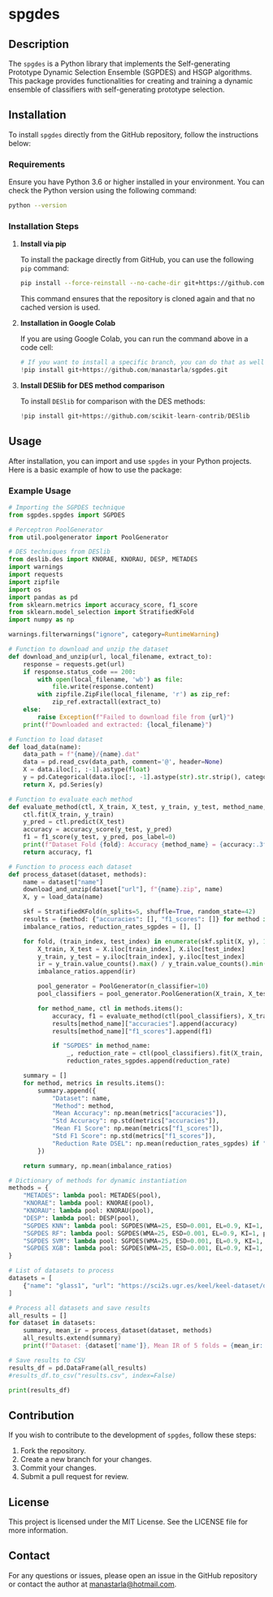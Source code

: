 
# spgdes

## Description
The `spgdes` is a Python library that implements the Self-generating Prototype Dynamic Selection Ensemble (SGPDES) and HSGP algorithms. This package provides functionalities for creating and training a dynamic ensemble of classifiers with self-generating prototype selection.

## Installation

To install `spgdes` directly from the GitHub repository, follow the instructions below:

### Requirements
Ensure you have Python 3.6 or higher installed in your environment. You can check the Python version using the following command:

```bash
python --version
```

### Installation Steps 

1. **Install via pip**

   To install the package directly from GitHub, you can use the following `pip` command:

   ```bash
   pip install --force-reinstall --no-cache-dir git+https://github.com/manastarla/sgpdes.git
   ```

   This command ensures that the repository is cloned again and that no cached version is used.

2. **Installation in Google Colab**

   If you are using Google Colab, you can run the command above in a code cell:

   ```python
   # If you want to install a specific branch, you can do that as well
   !pip install git+https://github.com/manastarla/sgpdes.git
   ```

3. **Install DESlib for DES method comparison**

   To install `DESlib` for comparison with the DES methods:

   ```python
   !pip install git+https://github.com/scikit-learn-contrib/DESlib
   ```

## Usage

After installation, you can import and use `spgdes` in your Python projects. Here is a basic example of how to use the package:

### Example Usage

```python
# Importing the SGPDES technique
from sgpdes.spgdes import SGPDES

# Perceptron PoolGenerator
from util.poolgenerator import PoolGenerator

# DES techniques from DESlib
from deslib.des import KNORAE, KNORAU, DESP, METADES
import warnings
import requests
import zipfile
import os
import pandas as pd
from sklearn.metrics import accuracy_score, f1_score
from sklearn.model_selection import StratifiedKFold
import numpy as np

warnings.filterwarnings("ignore", category=RuntimeWarning)

# Function to download and unzip the dataset
def download_and_unzip(url, local_filename, extract_to):
    response = requests.get(url)
    if response.status_code == 200:
        with open(local_filename, 'wb') as file:
            file.write(response.content)
        with zipfile.ZipFile(local_filename, 'r') as zip_ref:
            zip_ref.extractall(extract_to)
    else:
        raise Exception(f"Failed to download file from {url}")
    print(f"Downloaded and extracted: {local_filename}")

# Function to load dataset
def load_data(name):
    data_path = f"{name}/{name}.dat"
    data = pd.read_csv(data_path, comment='@', header=None)
    X = data.iloc[:, :-1].astype(float)
    y = pd.Categorical(data.iloc[:, -1].astype(str).str.strip(), categories=["positive", "negative"], ordered=True).codes
    return X, pd.Series(y)

# Function to evaluate each method
def evaluate_method(ctl, X_train, X_test, y_train, y_test, method_name, fold, ir):
    ctl.fit(X_train, y_train)
    y_pred = ctl.predict(X_test)
    accuracy = accuracy_score(y_test, y_pred)
    f1 = f1_score(y_test, y_pred, pos_label=0)
    print(f"Dataset Fold {fold}: Accuracy {method_name} = {accuracy:.3f}, F1 Score {method_name} = {f1:.3f}, IR = {ir:.3f}")
    return accuracy, f1

# Function to process each dataset
def process_dataset(dataset, methods):
    name = dataset["name"]
    download_and_unzip(dataset["url"], f"{name}.zip", name)
    X, y = load_data(name)

    skf = StratifiedKFold(n_splits=5, shuffle=True, random_state=42)
    results = {method: {"accuracies": [], "f1_scores": []} for method in methods}
    imbalance_ratios, reduction_rates_sgpdes = [], []

    for fold, (train_index, test_index) in enumerate(skf.split(X, y), 1):
        X_train, X_test = X.iloc[train_index], X.iloc[test_index]
        y_train, y_test = y.iloc[train_index], y.iloc[test_index]
        ir = y_train.value_counts().max() / y_train.value_counts().min()
        imbalance_ratios.append(ir)

        pool_generator = PoolGenerator(n_classifier=10)
        pool_classifiers = pool_generator.PoolGeneration(X_train, X_test, y_train, y_test)

        for method_name, ctl in methods.items():
            accuracy, f1 = evaluate_method(ctl(pool_classifiers), X_train, X_test, y_train, y_test, method_name, fold, ir)
            results[method_name]["accuracies"].append(accuracy)
            results[method_name]["f1_scores"].append(f1)

            if "SGPDES" in method_name:
                _, reduction_rate = ctl(pool_classifiers).fit(X_train, y_train)
                reduction_rates_sgpdes.append(reduction_rate)

    summary = []
    for method, metrics in results.items():
        summary.append({
            "Dataset": name,
            "Method": method,
            "Mean Accuracy": np.mean(metrics["accuracies"]),
            "Std Accuracy": np.std(metrics["accuracies"]),
            "Mean F1 Score": np.mean(metrics["f1_scores"]),
            "Std F1 Score": np.std(metrics["f1_scores"]),
            "Reduction Rate DSEL": np.mean(reduction_rates_sgpdes) if "SGPDES" in method else None
        })

    return summary, np.mean(imbalance_ratios)

# Dictionary of methods for dynamic instantiation
methods = {
    "METADES": lambda pool: METADES(pool),
    "KNORAE": lambda pool: KNORAE(pool),
    "KNORAU": lambda pool: KNORAU(pool),
    "DESP": lambda pool: DESP(pool),
    "SGPDES KNN": lambda pool: SGPDES(WMA=25, ESD=0.001, EL=0.9, KI=1, pool_classifiers=pool, DESNumbNN=7, Selector_Mode="MODELBASEDKNN", CONSENSUSTH=101, resultprint=False),
    "SGPDES RF": lambda pool: SGPDES(WMA=25, ESD=0.001, EL=0.9, KI=1, pool_classifiers=pool, DESNumbNN=7, Selector_Mode="MODELBASEDRF", CONSENSUSTH=101, resultprint=False),
    "SGPDES SVM": lambda pool: SGPDES(WMA=25, ESD=0.001, EL=0.9, KI=1, pool_classifiers=pool, DESNumbNN=7, Selector_Mode="MODELBASEDSVM", CONSENSUSTH=101, resultprint=False),
    "SGPDES XGB": lambda pool: SGPDES(WMA=25, ESD=0.001, EL=0.9, KI=1, pool_classifiers=pool, DESNumbNN=7, Selector_Mode="MODELBASEDXGB", CONSENSUSTH=101, resultprint=False)
}

# List of datasets to process
datasets = [
    {"name": "glass1", "url": "https://sci2s.ugr.es/keel/keel-dataset/datasets/imbalanced/imb_IRlowerThan9/glass1.zip"}
]

# Process all datasets and save results
all_results = []
for dataset in datasets:
    summary, mean_ir = process_dataset(dataset, methods)
    all_results.extend(summary)
    print(f"Dataset: {dataset['name']}, Mean IR of 5 folds = {mean_ir:.3f}")

# Save results to CSV
results_df = pd.DataFrame(all_results)
#results_df.to_csv("results.csv", index=False)

print(results_df)
```

## Contribution

If you wish to contribute to the development of `spgdes`, follow these steps:

1. Fork the repository.
2. Create a new branch for your changes.
3. Commit your changes.
4. Submit a pull request for review.

## License

This project is licensed under the MIT License. See the LICENSE file for more information.

## Contact

For any questions or issues, please open an issue in the GitHub repository or contact the author at manastarla@hotmail.com.
